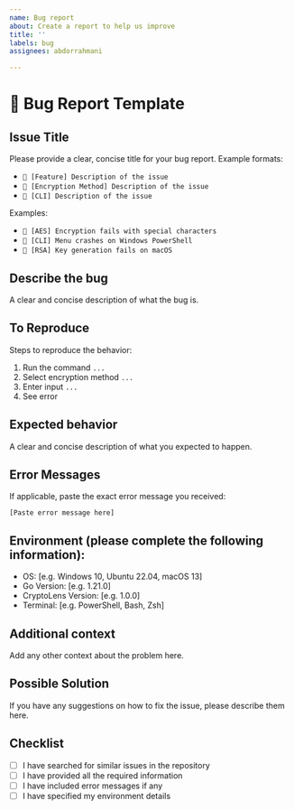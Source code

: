 ```yaml
---
name: Bug report
about: Create a report to help us improve
title: ''
labels: bug
assignees: abdorrahmani

---
```


# 🐛 Bug Report Template

## Issue Title
Please provide a clear, concise title for your bug report. Example formats:
- `🐛 [Feature] Description of the issue`
- `🐛 [Encryption Method] Description of the issue`
- `🐛 [CLI] Description of the issue`

Examples:
- `🐛 [AES] Encryption fails with special characters`
- `🐛 [CLI] Menu crashes on Windows PowerShell`
- `🐛 [RSA] Key generation fails on macOS`

## Describe the bug
A clear and concise description of what the bug is.

## To Reproduce
Steps to reproduce the behavior:
1. Run the command `...`
2. Select encryption method `...`
3. Enter input `...`
4. See error

## Expected behavior
A clear and concise description of what you expected to happen.

## Error Messages
If applicable, paste the exact error message you received:
```
[Paste error message here]
```

## Environment (please complete the following information):
- OS: [e.g. Windows 10, Ubuntu 22.04, macOS 13]
- Go Version: [e.g. 1.21.0]
- CryptoLens Version: [e.g. 1.0.0]
- Terminal: [e.g. PowerShell, Bash, Zsh]

## Additional context
Add any other context about the problem here.

## Possible Solution
If you have any suggestions on how to fix the issue, please describe them here.

## Checklist
- [ ] I have searched for similar issues in the repository
- [ ] I have provided all the required information
- [ ] I have included error messages if any
- [ ] I have specified my environment details
